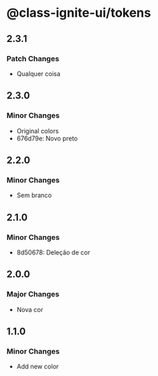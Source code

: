 # @class-ignite-ui/tokens

## 2.3.1

### Patch Changes

- Qualquer coisa

## 2.3.0

### Minor Changes

- Original colors
- 676d79e: Novo preto

## 2.2.0

### Minor Changes

- Sem branco

## 2.1.0

### Minor Changes

- 8d50678: Deleção de cor

## 2.0.0

### Major Changes

- Nova cor

## 1.1.0

### Minor Changes

- Add new color
